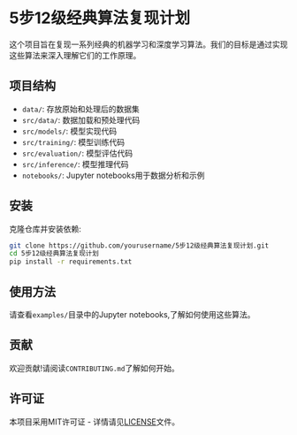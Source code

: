 # 5步12级经典算法复现计划

这个项目旨在复现一系列经典的机器学习和深度学习算法。我们的目标是通过实现这些算法来深入理解它们的工作原理。

## 项目结构

- `data/`: 存放原始和处理后的数据集
- `src/data/`: 数据加载和预处理代码
- `src/models/`: 模型实现代码
- `src/training/`: 模型训练代码
- `src/evaluation/`: 模型评估代码
- `src/inference/`: 模型推理代码
- `notebooks/`: Jupyter notebooks用于数据分析和示例

## 安装

克隆仓库并安装依赖:

```bash
git clone https://github.com/yourusername/5步12级经典算法复现计划.git
cd 5步12级经典算法复现计划
pip install -r requirements.txt
```

## 使用方法

请查看`examples/`目录中的Jupyter notebooks,了解如何使用这些算法。

## 贡献

欢迎贡献!请阅读`CONTRIBUTING.md`了解如何开始。

## 许可证

本项目采用MIT许可证 - 详情请见[LICENSE](LICENSE)文件。


